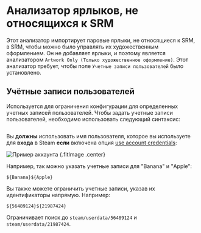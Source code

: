 # Анализатор ярлыков, не относящихся к SRM

Этот анализатор импортирует паровые ярлыки, не относящиеся к SRM, в SRM, чтобы можно было управлять их художественным оформлением. Он не добавляет ярлыки, и поэтому является анализатором `Artwork Only (Только художественное оформление)`. Этот анализатор требует, чтобы поле `Учетные записи пользователей` было установлено.

## Учётные записи пользователей

Используется для ограничения конфигурации для определенных учетных записей пользователей. Чтобы задать учетные записи пользователей, необходимо использовать следующий синтаксис:

```
```

Вы **должны** использовать имя пользователя, которое вы используете для **входа** в Steam **если** включена опция [use account credentials](#what-does-use-account-credentials-do):

![Пример аккаунта](../../../assets/images/user-account-example.png) {.fitImage .center}

Например, так можно указать учетные записи для "Banana" и "Apple":

```
${Banana}${Apple}
```

Вы также можете ограничить учетные записи, указав их идентификаторы напрямую. Например:

```
${56489124}${21987424}
```

Ограничивает поиск до `steam/userdata/56489124` и `steam/userdata/21987424`.
